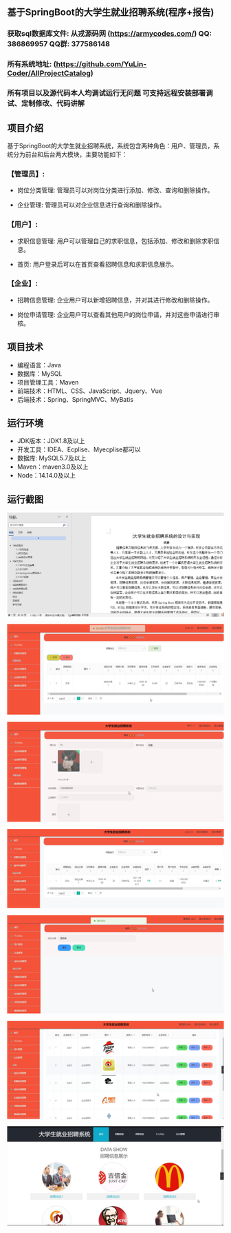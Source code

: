 ## 基于SpringBoot的大学生就业招聘系统(程序+报告)

###  获取sql数据库文件: 从戎源码网 (https://armycodes.com/) QQ: 386869957 QQ群: 377586148
###  所有系统地址: (https://github.com/YuLin-Coder/AllProjectCatalog) 
###  所有项目以及源代码本人均调试运行无问题 可支持远程安装部署调试、定制修改、代码讲解

## 项目介绍
基于SpringBoot的大学生就业招聘系统，系统包含两种角色：用户、管理员，系统分为前台和后台两大模块，主要功能如下：

### 【管理员】:
- 岗位分类管理: 管理员可以对岗位分类进行添加、修改、查询和删除操作。

- 企业管理: 管理员可以对企业信息进行查询和删除操作。

### 【用户】:
- 求职信息管理: 用户可以管理自己的求职信息，包括添加、修改和删除求职信息。

- 首页: 用户登录后可以在首页查看招聘信息和求职信息展示。

### 【企业】:
- 招聘信息管理: 企业用户可以新增招聘信息，并对其进行修改和删除操作。

- 岗位申请管理: 企业用户可以查看其他用户的岗位申请，并对这些申请进行审核。

## 项目技术
- 编程语言：Java
- 数据库：MySQL
- 项目管理工具：Maven
- 前端技术：HTML、CSS、JavaScript、Jquery、Vue
- 后端技术：Spring、SpringMVC、MyBatis

## 运行环境
- JDK版本：JDK1.8及以上
- 开发工具：IDEA、Ecplise、Myecplise都可以
- 数据库: MySQL5.7及以上
- Maven：maven3.0及以上
- Node：14.14.0及以上

## 运行截图
![](screenshot/1.png)

![](screenshot/2.png)

![](screenshot/3.png)

![](screenshot/4.png)

![](screenshot/5.png)

![](screenshot/6.png)

![](screenshot/7.png)